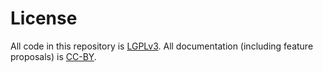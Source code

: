 # License

All code in this repository is
[LGPLv3](http://www.tldrlegal.com/l/LGPL3). All documentation
(including feature proposals) is
[CC-BY](http://creativecommons.org/licenses/by/4.0/).

